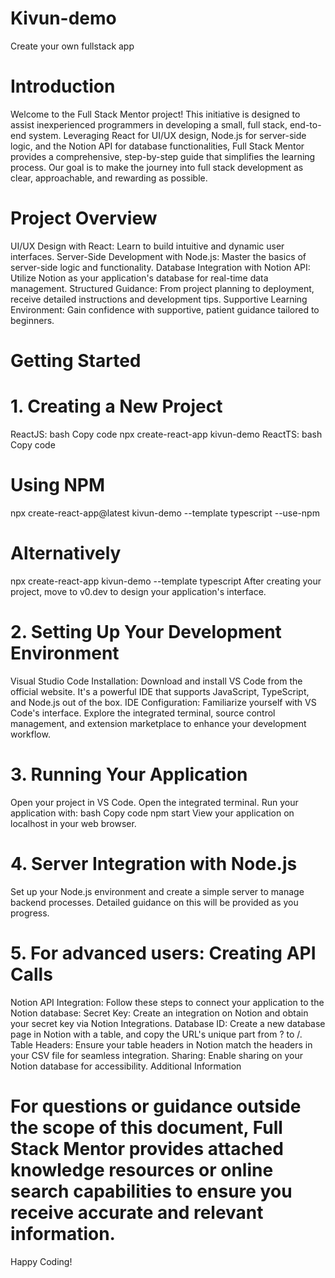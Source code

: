 # Kivun-demo
Create your own fullstack app
# Introduction
Welcome to the Full Stack Mentor project! This initiative is designed to assist inexperienced programmers in developing a small, full stack, end-to-end system. Leveraging React for UI/UX design, Node.js for server-side logic, and the Notion API for database functionalities, Full Stack Mentor provides a comprehensive, step-by-step guide that simplifies the learning process. Our goal is to make the journey into full stack development as clear, approachable, and rewarding as possible.
# Project Overview
UI/UX Design with React: Learn to build intuitive and dynamic user interfaces.
Server-Side Development with Node.js: Master the basics of server-side logic and functionality.
Database Integration with Notion API: Utilize Notion as your application's database for real-time data management.
Structured Guidance: From project planning to deployment, receive detailed instructions and development tips.
Supportive Learning Environment: Gain confidence with supportive, patient guidance tailored to beginners.
# Getting Started
# 1. Creating a New Project
ReactJS:
bash
Copy code
npx create-react-app kivun-demo
ReactTS:
bash
Copy code
# Using NPM
npx create-react-app@latest kivun-demo --template typescript --use-npm
# Alternatively
npx create-react-app kivun-demo --template typescript
After creating your project, move to v0.dev to design your application's interface.
# 2. Setting Up Your Development Environment
Visual Studio Code Installation: Download and install VS Code from the official website. It's a powerful IDE that supports JavaScript, TypeScript, and Node.js out of the box.
IDE Configuration: Familiarize yourself with VS Code's interface. Explore the integrated terminal, source control management, and extension marketplace to enhance your development workflow.
# 3. Running Your Application
Open your project in VS Code.
Open the integrated terminal.
Run your application with:
bash
Copy code
npm start
View your application on localhost in your web browser.
# 4. Server Integration with Node.js
Set up your Node.js environment and create a simple server to manage backend processes. Detailed guidance on this will be provided as you progress.
# 5. For advanced users: Creating API Calls
Notion API Integration: Follow these steps to connect your application to the Notion database:
Secret Key: Create an integration on Notion and obtain your secret key via Notion Integrations.
Database ID: Create a new database page in Notion with a table, and copy the URL's unique part from ? to /.
Table Headers: Ensure your table headers in Notion match the headers in your CSV file for seamless integration.
Sharing: Enable sharing on your Notion database for accessibility.
Additional Information
# For questions or guidance outside the scope of this document, Full Stack Mentor provides attached knowledge resources or online search capabilities to ensure you receive accurate and relevant information.
Happy Coding!